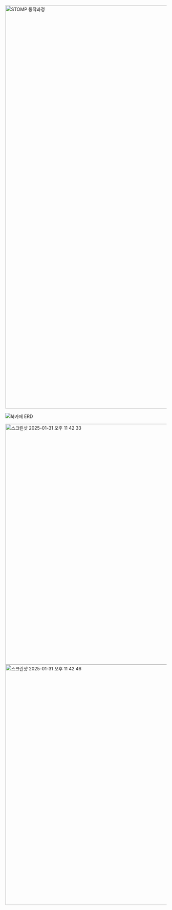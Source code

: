 
<img width="1260" alt="STOMP 동작과정" src="https://github.com/user-attachments/assets/1c27c954-7fdc-4695-a5db-92f6215231a6" />


![북카페 ERD](https://github.com/user-attachments/assets/ff4dfe40-e121-4f5b-86fd-b4aa7444443b)


<img width="752" alt="스크린샷 2025-01-31 오후 11 42 33" src="https://github.com/user-attachments/assets/f1392cd3-c0d3-455a-bc2d-a4238acaa0c4" />

<img width="751" alt="스크린샷 2025-01-31 오후 11 42 46" src="https://github.com/user-attachments/assets/2cfaacb8-4395-4aba-a237-2f757107c34a" />
